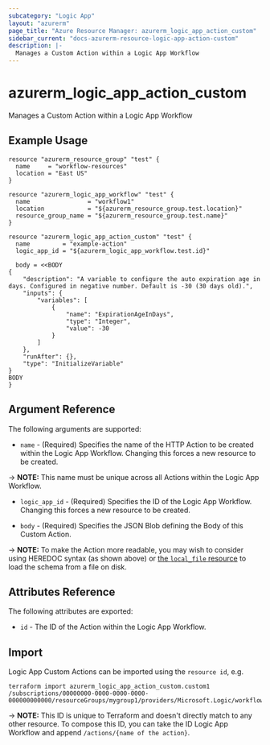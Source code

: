 ```yaml
---
subcategory: "Logic App"
layout: "azurerm"
page_title: "Azure Resource Manager: azurerm_logic_app_action_custom"
sidebar_current: "docs-azurerm-resource-logic-app-action-custom"
description: |-
  Manages a Custom Action within a Logic App Workflow
---
```


# azurerm_logic_app_action_custom

Manages a Custom Action within a Logic App Workflow

## Example Usage

```hcl
resource "azurerm_resource_group" "test" {
  name     = "workflow-resources"
  location = "East US"
}

resource "azurerm_logic_app_workflow" "test" {
  name                = "workflow1"
  location            = "${azurerm_resource_group.test.location}"
  resource_group_name = "${azurerm_resource_group.test.name}"
}

resource "azurerm_logic_app_action_custom" "test" {
  name         = "example-action"
  logic_app_id = "${azurerm_logic_app_workflow.test.id}"

  body = <<BODY
{
    "description": "A variable to configure the auto expiration age in days. Configured in negative number. Default is -30 (30 days old).",
    "inputs": {
        "variables": [
            {
                "name": "ExpirationAgeInDays",
                "type": "Integer",
                "value": -30
            }
        ]
    },
    "runAfter": {},
    "type": "InitializeVariable"
}
BODY
}
```

## Argument Reference

The following arguments are supported:

* `name` - (Required) Specifies the name of the HTTP Action to be created within the Logic App Workflow. Changing this forces a new resource to be created.

-> **NOTE:** This name must be unique across all Actions within the Logic App Workflow.

* `logic_app_id` - (Required) Specifies the ID of the Logic App Workflow. Changing this forces a new resource to be created.

* `body` - (Required) Specifies the JSON Blob defining the Body of this Custom Action.

-> **NOTE:** To make the Action more readable, you may wish to consider using HEREDOC syntax (as shown above) or [the `local_file` resource](https://www.terraform.io/docs/providers/local/d/file.html) to load the schema from a file on disk.

## Attributes Reference

The following attributes are exported:

* `id` - The ID of the Action within the Logic App Workflow.

## Import

Logic App Custom Actions can be imported using the `resource id`, e.g.

```shell
terraform import azurerm_logic_app_action_custom.custom1 /subscriptions/00000000-0000-0000-0000-000000000000/resourceGroups/mygroup1/providers/Microsoft.Logic/workflows/workflow1/actions/custom1
```

-> **NOTE:** This ID is unique to Terraform and doesn't directly match to any other resource. To compose this ID, you can take the ID Logic App Workflow and append `/actions/{name of the action}`.
